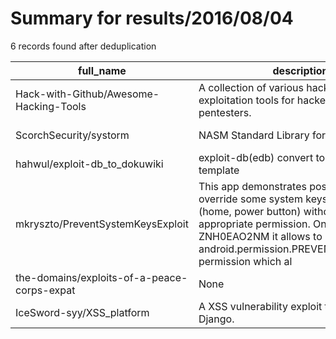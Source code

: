 
# Summary for results/2016/08/04
    
6 records found after deduplication

| full_name | description | html_url | matched_list | matched_count | pushed_at | size | stargazers_count | language | forks_count |
|---------------------------------------------|------------------------------------------------------------------------------------------------------------------------------------------------------------------------------------------------------------------------------------------------------------------|----------------------------------------------------------------|----------------|-----------------|---------------------------|--------|--------------------|------------|---------------|
| Hack-with-Github/Awesome-Hacking-Tools | A collection of various hacking and exploitation tools for hackers and pentesters. | https://github.com/Hack-with-Github/Awesome-Hacking-Tools | ['exploit'] | 1 | 2016-08-04 03:11:10+00:00 | 5 | 79 | | 39 |
| ScorchSecurity/systorm | NASM Standard Library for shellcode | https://github.com/ScorchSecurity/systorm | ['shellcode'] | 1 | 2016-08-04 23:01:34+00:00 | 14 | 68 | Assembly | 8 |
| hahwul/exploit-db_to_dokuwiki | exploit-db(edb) convert to dokuwiki template | https://github.com/hahwul/exploit-db_to_dokuwiki | ['exploit'] | 1 | 2016-08-04 02:11:13+00:00 | 7 | 3 | Python | 2 |
| mkryszto/PreventSystemKeysExploit | This app demonstrates possibility to override some system keys behaviour (home, power button) without having appropriate permission. On official release ZNH0EAO2NM it allows to bypass android.permission.PREVENT_POWER_KEY permission which al | https://github.com/mkryszto/PreventSystemKeysExploit | ['exploit'] | 1 | 2016-08-04 10:36:03+00:00 | 85 | 4 | Java | 3 |
| the-domains/exploits-of-a-peace-corps-expat | None | https://github.com/the-domains/exploits-of-a-peace-corps-expat | ['exploit'] | 1 | 2016-08-04 21:51:54+00:00 | 1 | 0 | | 0 |
| IceSword-syy/XSS_platform | A XSS vulnerability exploit tool based on Django. | https://github.com/IceSword-syy/XSS_platform | ['exploit'] | 1 | 2016-08-04 03:44:59+00:00 | 56 | 1 | Python | 0 |
